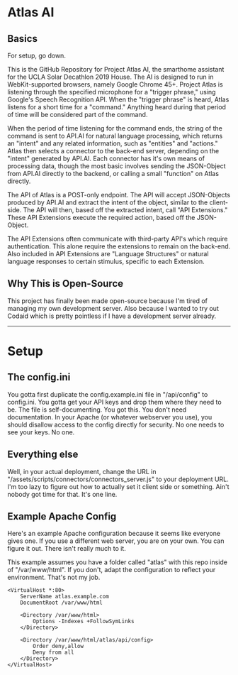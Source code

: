# Atlas AI

## Basics

For setup, go down.

This is the GitHub Repository for Project Atlas AI, the smarthome assistant for the UCLA Solar Decathlon 2019 House. The AI is designed to run in WebKit-supported browsers, namely Google Chrome 45+. Project Atlas is listening through the specified microphone for a "trigger phrase," using Google's Speech Recognition API. When the "trigger phrase" is heard, Atlas listens for a short time for a "command." Anything heard during that period of time will be considered part of the command. 

When the period of time listening for the command ends, the string of the command is sent to API.AI for natural language processing, which returns an "intent" and any related information, such as "entities" and "actions." Atlas then selects a connector to the back-end server, depending on the "intent" generated by API.AI. Each connector has it's own means of processing data, though the most basic involves sending the JSON-Object from API.AI directly to the backend, or calling a small "function" on Atlas directly. 

The API of Atlas is a POST-only endpoint. The API will accept JSON-Objects produced by API.AI and extract the intent of the object, similar to the client-side. The API will then, based off the extracted intent, call "API Extensions." These API Extensions execute the required action, based off the JSON-Object. 

The API Extensions often communicate with third-party API's which require authentication. This alone require the extensions to remain on the back-end. Also included in API Extensions are "Language Structures" or natural language responses to certain stimulus, specific to each Extension. 

## Why This is Open-Source

This project has finally been made open-source because I'm tired of managing my own development server. Also because I wanted to try out Codaid which is pretty pointless if I have a development server already. 

--- 

# Setup

## The config.ini

You gotta first duplicate the config.example.ini file in "/api/config" to config.ini. You gotta get your API keys and drop them where they need to be. The file is self-documenting. You got this. You don't need documentation. In your Apache (or whatever webserver you use), you should disallow access to the config directly for security. No one needs to see your keys. No one.

## Everything else

Well, in your actual deployment, change the URL in "/assets/scripts/connectors/connectors_server.js" to your deployment URL. I'm too lazy to figure out how to actually set it client side or something. Ain't nobody got time for that. It's one line. 

## Example Apache Config

Here's an example Apache configuration because it seems like everyone gives one. If you use a different web server, you are on your own. You can figure it out. There isn't really much to it.

This example assumes you have a folder called "atlas" with this repo inside of "/var/www/html". If you don't, adapt the configuration to reflect your environment. That's not my job. 

```
<VirtualHost *:80>
    ServerName atlas.example.com
    DocumentRoot /var/www/html

    <Directory /var/www/html>
        Options -Indexes +FollowSymLinks
    </Directory>

    <Directory /var/www/html/atlas/api/config>
        Order deny,allow
        Deny from all
    </Directory>
</VirtualHost>
```